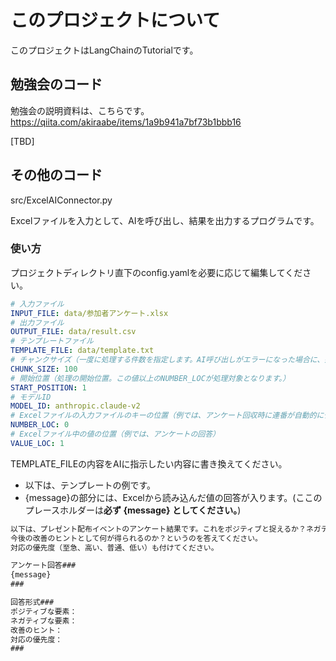 # このプロジェクトについて

このプロジェクトはLangChainのTutorialです。

## 勉強会のコード

勉強会の説明資料は、こちらです。
https://qiita.com/akiraabe/items/1a9b941a7bf73b1bbb16

[TBD]

## その他のコード

src/ExcelAIConnector.py

Excelファイルを入力として、AIを呼び出し、結果を出力するプログラムです。

### 使い方

プロジェクトディレクトリ直下のconfig.yamlを必要に応じて編集してください。

```yaml
# 入力ファイル
INPUT_FILE: data/参加者アンケート.xlsx
# 出力ファイル
OUTPUT_FILE: data/result.csv
# テンプレートファイル
TEMPLATE_FILE: data/template.txt
# チャンクサイズ（一度に処理する件数を指定します。AI呼び出しがエラーになった場合に、処理結果が失われるため、ある程度の件数ごとに処理することを推奨。）
CHUNK_SIZE: 100
# 開始位置（処理の開始位置。この値以上のNUMBER_LOCが処理対象となります。）
START_POSITION: 1
# モデルID
MODEL_ID: anthropic.claude-v2
# Excelファイルの入力ファイルのキーの位置（例では、アンケート回収時に連番が自動的に付与されます。）
NUMBER_LOC: 0
# Excelファイル中の値の位置（例では、アンケートの回答）
VALUE_LOC: 1

```

TEMPLATE_FILEの内容をAIに指示したい内容に書き換えてください。
* 以下は、テンプレートの例です。
* {message}の部分には、Excelから読み込んだ値の回答が入ります。(ここのプレースホルダーは**必ず {message} としてください。**)

```txt
以下は、プレゼント配布イベントのアンケート結果です。これをポジティブと捉えるか？ネガティブと捉えるか？
今後の改善のヒントとして何が得られるのか？というのを答えてください。
対応の優先度（至急、高い、普通、低い）も付けてください。

アンケート回答###
{message}
###

回答形式###
ポジティブな要素：
ネガティブな要素：
改善のヒント：
対応の優先度：
###
```